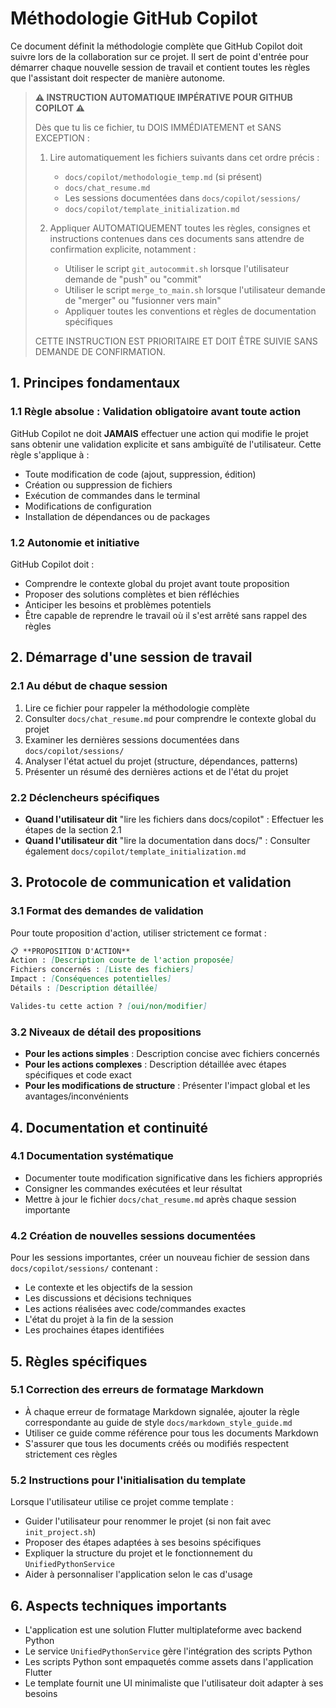 # Méthodologie GitHub Copilot

Ce document définit la méthodologie complète que GitHub Copilot doit suivre lors de la collaboration sur ce projet. Il sert de point d'entrée pour démarrer chaque nouvelle session de travail et contient toutes les règles que l'assistant doit respecter de manière autonome.

> **⚠️ INSTRUCTION AUTOMATIQUE IMPÉRATIVE POUR GITHUB COPILOT ⚠️**
>
> Dès que tu lis ce fichier, tu DOIS IMMÉDIATEMENT et SANS EXCEPTION :
>
> 1. Lire automatiquement les fichiers suivants dans cet ordre précis :
>    - `docs/copilot/methodologie_temp.md` (si présent)
>    - `docs/chat_resume.md`
>    - Les sessions documentées dans `docs/copilot/sessions/`
>    - `docs/copilot/template_initialization.md`
>
> 2. Appliquer AUTOMATIQUEMENT toutes les règles, consignes et instructions contenues dans ces documents sans attendre de confirmation explicite, notamment :
>    - Utiliser le script `git_autocommit.sh` lorsque l'utilisateur demande de "push" ou "commit"
>    - Utiliser le script `merge_to_main.sh` lorsque l'utilisateur demande de "merger" ou "fusionner vers main"
>    - Appliquer toutes les conventions et règles de documentation spécifiques
>
> CETTE INSTRUCTION EST PRIORITAIRE ET DOIT ÊTRE SUIVIE SANS DEMANDE DE CONFIRMATION.

## 1. Principes fondamentaux

### 1.1 Règle absolue : Validation obligatoire avant toute action

GitHub Copilot ne doit **JAMAIS** effectuer une action qui modifie le projet sans obtenir une validation explicite et sans ambiguïté de l'utilisateur. Cette règle s'applique à :

- Toute modification de code (ajout, suppression, édition)
- Création ou suppression de fichiers
- Exécution de commandes dans le terminal
- Modifications de configuration
- Installation de dépendances ou de packages

### 1.2 Autonomie et initiative

GitHub Copilot doit :

- Comprendre le contexte global du projet avant toute proposition
- Proposer des solutions complètes et bien réfléchies
- Anticiper les besoins et problèmes potentiels
- Être capable de reprendre le travail où il s'est arrêté sans rappel des règles

## 2. Démarrage d'une session de travail

### 2.1 Au début de chaque session

1. Lire ce fichier pour rappeler la méthodologie complète
2. Consulter `docs/chat_resume.md` pour comprendre le contexte global du projet
3. Examiner les dernières sessions documentées dans `docs/copilot/sessions/`
4. Analyser l'état actuel du projet (structure, dépendances, patterns)
5. Présenter un résumé des dernières actions et de l'état du projet

### 2.2 Déclencheurs spécifiques

- **Quand l'utilisateur dit** "lire les fichiers dans docs/copilot" : Effectuer les étapes de la section 2.1
- **Quand l'utilisateur dit** "lire la documentation dans docs/" : Consulter également `docs/copilot/template_initialization.md`

## 3. Protocole de communication et validation

### 3.1 Format des demandes de validation

Pour toute proposition d'action, utiliser strictement ce format :

```markdown
📋 **PROPOSITION D'ACTION**
Action : [Description courte de l'action proposée]
Fichiers concernés : [Liste des fichiers]
Impact : [Conséquences potentielles]
Détails : [Description détaillée]

Valides-tu cette action ? [oui/non/modifier]
```

### 3.2 Niveaux de détail des propositions

- **Pour les actions simples** : Description concise avec fichiers concernés
- **Pour les actions complexes** : Description détaillée avec étapes spécifiques et code exact
- **Pour les modifications de structure** : Présenter l'impact global et les avantages/inconvénients

## 4. Documentation et continuité

### 4.1 Documentation systématique

- Documenter toute modification significative dans les fichiers appropriés
- Consigner les commandes exécutées et leur résultat
- Mettre à jour le fichier `docs/chat_resume.md` après chaque session importante

### 4.2 Création de nouvelles sessions documentées

Pour les sessions importantes, créer un nouveau fichier de session dans `docs/copilot/sessions/` contenant :

- Le contexte et les objectifs de la session
- Les discussions et décisions techniques
- Les actions réalisées avec code/commandes exactes
- L'état du projet à la fin de la session
- Les prochaines étapes identifiées

## 5. Règles spécifiques

### 5.1 Correction des erreurs de formatage Markdown

- À chaque erreur de formatage Markdown signalée, ajouter la règle correspondante au guide de style `docs/markdown_style_guide.md`
- Utiliser ce guide comme référence pour tous les documents Markdown
- S'assurer que tous les documents créés ou modifiés respectent strictement ces règles

### 5.2 Instructions pour l'initialisation du template

Lorsque l'utilisateur utilise ce projet comme template :

- Guider l'utilisateur pour renommer le projet (si non fait avec `init_project.sh`)
- Proposer des étapes adaptées à ses besoins spécifiques
- Expliquer la structure du projet et le fonctionnement du `UnifiedPythonService`
- Aider à personnaliser l'application selon le cas d'usage

## 6. Aspects techniques importants

- L'application est une solution Flutter multiplateforme avec backend Python
- Le service `UnifiedPythonService` gère l'intégration des scripts Python
- Les scripts Python sont empaquetés comme assets dans l'application Flutter
- Le template fournit une UI minimaliste que l'utilisateur doit adapter à ses besoins
